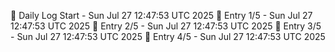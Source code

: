 📅 Daily Log Start - Sun Jul 27 12:47:53 UTC 2025
📌 Entry 1/5 - Sun Jul 27 12:47:53 UTC 2025
📌 Entry 2/5 - Sun Jul 27 12:47:53 UTC 2025
📌 Entry 3/5 - Sun Jul 27 12:47:53 UTC 2025
📌 Entry 4/5 - Sun Jul 27 12:47:53 UTC 2025

